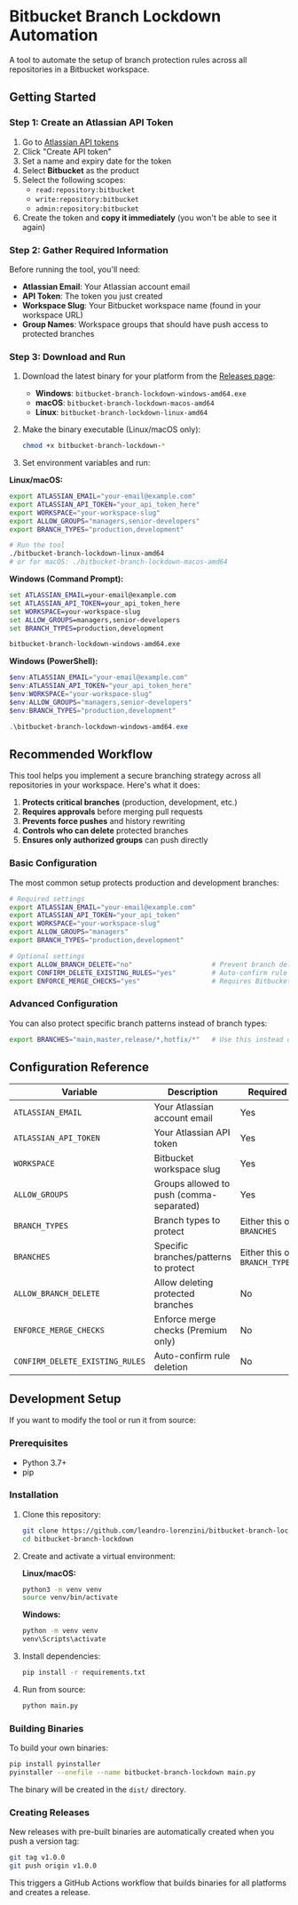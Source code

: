 # Bitbucket Branch Lockdown Automation

A tool to automate the setup of branch protection rules across all repositories in a Bitbucket workspace.

## Getting Started

### Step 1: Create an Atlassian API Token

1. Go to [Atlassian API tokens](https://id.atlassian.com/manage-profile/security/api-tokens)
2. Click "Create API token"
3. Set a name and expiry date for the token
4. Select **Bitbucket** as the product
5. Select the following scopes:
   - `read:repository:bitbucket`
   - `write:repository:bitbucket`
   - `admin:repository:bitbucket`
6. Create the token and **copy it immediately** (you won't be able to see it again)

### Step 2: Gather Required Information

Before running the tool, you'll need:

- **Atlassian Email**: Your Atlassian account email
- **API Token**: The token you just created
- **Workspace Slug**: Your Bitbucket workspace name (found in your workspace URL)
- **Group Names**: Workspace groups that should have push access to protected branches

### Step 3: Download and Run

1. Download the latest binary for your platform from the [Releases page](../../releases/latest):
   - **Windows**: `bitbucket-branch-lockdown-windows-amd64.exe`
   - **macOS**: `bitbucket-branch-lockdown-macos-amd64`
   - **Linux**: `bitbucket-branch-lockdown-linux-amd64`

2. Make the binary executable (Linux/macOS only):
   ```bash
   chmod +x bitbucket-branch-lockdown-*
   ```

3. Set environment variables and run:

**Linux/macOS:**
```bash
export ATLASSIAN_EMAIL="your-email@example.com"
export ATLASSIAN_API_TOKEN="your_api_token_here"
export WORKSPACE="your-workspace-slug"
export ALLOW_GROUPS="managers,senior-developers"
export BRANCH_TYPES="production,development"

# Run the tool
./bitbucket-branch-lockdown-linux-amd64
# or for macOS: ./bitbucket-branch-lockdown-macos-amd64
```

**Windows (Command Prompt):**
```cmd
set ATLASSIAN_EMAIL=your-email@example.com
set ATLASSIAN_API_TOKEN=your_api_token_here
set WORKSPACE=your-workspace-slug
set ALLOW_GROUPS=managers,senior-developers
set BRANCH_TYPES=production,development

bitbucket-branch-lockdown-windows-amd64.exe
```

**Windows (PowerShell):**
```powershell
$env:ATLASSIAN_EMAIL="your-email@example.com"
$env:ATLASSIAN_API_TOKEN="your_api_token_here"
$env:WORKSPACE="your-workspace-slug"
$env:ALLOW_GROUPS="managers,senior-developers"
$env:BRANCH_TYPES="production,development"

.\bitbucket-branch-lockdown-windows-amd64.exe
```

## Recommended Workflow

This tool helps you implement a secure branching strategy across all repositories in your workspace. Here's what it does:

1. **Protects critical branches** (production, development, etc.)
2. **Requires approvals** before merging pull requests
3. **Prevents force pushes** and history rewriting
4. **Controls who can delete** protected branches
5. **Ensures only authorized groups** can push directly

### Basic Configuration

The most common setup protects production and development branches:

```bash
# Required settings
export ATLASSIAN_EMAIL="your-email@example.com"
export ATLASSIAN_API_TOKEN="your_api_token"
export WORKSPACE="your-workspace-slug"
export ALLOW_GROUPS="managers"
export BRANCH_TYPES="production,development"

# Optional settings
export ALLOW_BRANCH_DELETE="no"                    # Prevent branch deletion
export CONFIRM_DELETE_EXISTING_RULES="yes"         # Auto-confirm rule cleanup
export ENFORCE_MERGE_CHECKS="yes"                  # Requires Bitbucket Premium
```

### Advanced Configuration

You can also protect specific branch patterns instead of branch types:

```bash
export BRANCHES="main,master,release/*,hotfix/*"   # Use this instead of BRANCH_TYPES
```

## Configuration Reference

| Variable | Description | Required | Example |
|----------|-------------|----------|---------|
| `ATLASSIAN_EMAIL` | Your Atlassian account email | Yes | `user@company.com` |
| `ATLASSIAN_API_TOKEN` | Your Atlassian API token | Yes | `ATB...xyz` |
| `WORKSPACE` | Bitbucket workspace slug | Yes | `my-company` |
| `ALLOW_GROUPS` | Groups allowed to push (comma-separated) | Yes | `managers,leads` |
| `BRANCH_TYPES` | Branch types to protect | Either this or `BRANCHES` | `production,development` |
| `BRANCHES` | Specific branches/patterns to protect | Either this or `BRANCH_TYPES` | `main,release/*` |
| `ALLOW_BRANCH_DELETE` | Allow deleting protected branches | No | `yes` or `no` (default: `no`) |
| `ENFORCE_MERGE_CHECKS` | Enforce merge checks (Premium only) | No | `yes` or `no` (default: `no`) |
| `CONFIRM_DELETE_EXISTING_RULES` | Auto-confirm rule deletion | No | `yes`, `no`, or unset for prompt |

## Development Setup

If you want to modify the tool or run it from source:

### Prerequisites

- Python 3.7+
- pip

### Installation

1. Clone this repository:
   ```bash
   git clone https://github.com/leandro-lorenzini/bitbucket-branch-lockdown.git
   cd bitbucket-branch-lockdown
   ```

2. Create and activate a virtual environment:

   **Linux/macOS:**
   ```bash
   python3 -m venv venv
   source venv/bin/activate
   ```

   **Windows:**
   ```cmd
   python -m venv venv
   venv\Scripts\activate
   ```

3. Install dependencies:
   ```bash
   pip install -r requirements.txt
   ```

4. Run from source:
   ```bash
   python main.py
   ```

### Building Binaries

To build your own binaries:

```bash
pip install pyinstaller
pyinstaller --onefile --name bitbucket-branch-lockdown main.py
```

The binary will be created in the `dist/` directory.

### Creating Releases

New releases with pre-built binaries are automatically created when you push a version tag:

```bash
git tag v1.0.0
git push origin v1.0.0
```

This triggers a GitHub Actions workflow that builds binaries for all platforms and creates a release.
